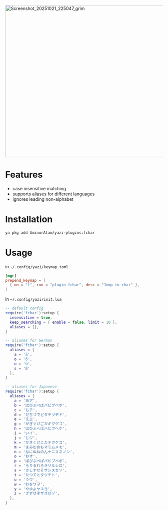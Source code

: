 <img width="957" height="487" alt="Screenshot_20251021_225047_grim" src="https://github.com/user-attachments/assets/b734d630-ab08-46a2-a6a0-acaf458d36c0" />

# Features

- case insensitive matching
- supports aliases for different languages
- ignores leading non-alphabet

# Installation

```sh
ya pkg add AminurAlam/yazi-plugins:fchar
```

# Usage

in `~/.config/yazi/keymap.toml`

```toml
[mgr]
prepend_keymap = [
  { on = "f", run = "plugin fchar", desc = "Jump to char" },
]
```

in `~/.config/yazi/init.lua`

```lua
-- default config
require('fchar'):setup {
  insensitive = true,
  keep_searching = { enable = false, limit = 10 },
  aliases = {},
}

-- aliases for German
require('fchar'):setup {
  aliases = {
    a = 'ä',
    o = 'ö',
    u = 'ü',
    s = 'ß'
  },
}

-- aliases for Japanese
require('fchar'):setup {
  aliases = {
    a = 'あア',
    b = 'ばびぶべぼバビブベボ',
    c = 'ちチ',
    d = 'だぢづでどダヂヅデド',
    e = 'えエ',
    g = 'がぎぐげごガギグゲゴ',
    h = 'はひふへほハヒフヘホ',
    i = 'いイ',
    j = 'じジ',
    k = 'かきくけこカキクケコ',
    m = 'まみむめもマミムメモ',
    n = 'なにぬねのんナニヌネノン',
    o = 'おオ',
    p = 'ぱぴぷぺぽパピプペポ',
    r = 'らりるれろラリルレロ',
    s = 'さしすせそサシスセソ',
    t = 'たつてとタツテト',
    u = 'うウ',
    w = 'わをワヲ',
    y = 'やゆよヤユヨ',
    z = 'ざずぜぞザズゼゾ',
  },
}
```
